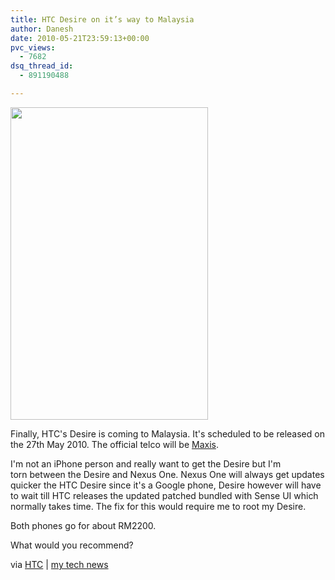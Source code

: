 ```yaml
---
title: HTC Desire on it’s way to Malaysia
author: Danesh
date: 2010-05-21T23:59:13+00:00
pvc_views:
  - 7682
dsq_thread_id:
  - 891190488

---
```

<img loading="lazy" class="alignnone size-full wp-image-2135" title="htc_desire_2" src="/wp-content/uploads/2010/05/htc_desire_2.jpg" alt="" width="316" height="500" />

Finally, HTC's Desire is coming to Malaysia. It's scheduled to be released on the 27th May 2010. The official telco will be [Maxis][1].

I'm not an iPhone person and really want to get the Desire but I'm torn between the Desire and Nexus One. Nexus One will always get updates quicker the HTC Desire since it's a Google phone, Desire however will have to wait till HTC releases the updated patched bundled with Sense UI which normally takes time. The fix for this would require me to root my Desire.

Both phones go for about RM2200.

What would you recommend?

via [HTC][2] | [my tech news][3]

 [1]: http://www.surveymonkey.com/s/BG3FS2D
 [2]: http://www.facebook.com/home.php?#!/HTCMalaysia?v=wall&story_fbid=127847037232195
 [3]: http://mytechnews.info/b/2010/05/htc-desire-malaysia-launch-next-week.html